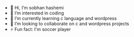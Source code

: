 - 👋 Hi, I’m sobhan hashemi
- 👀 I’m interested in coding
- 🌱 I’m currently learning c language and wordpress
- 💞️ I’m looking to collaborate on c and wordpress projects
- ⚡ Fun fact: I'm soccer player


